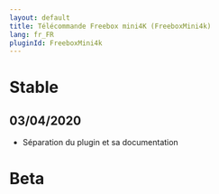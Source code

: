 ```yaml
---
layout: default
title: Télécommande Freebox mini4K (FreeboxMini4k)
lang: fr_FR
pluginId: FreeboxMini4k
---
```


# Stable

## 03/04/2020

* Séparation du plugin et sa documentation

# Beta
